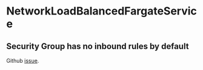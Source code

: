 # NetworkLoadBalancedFargateService

Security Group has no inbound rules by default
---

Github [issue](https://github.com/aws/aws-cdk/issues/1490).

